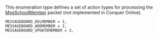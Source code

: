This enumeration type defines a set of action types for processing the [MsgSchoolMember](Packets/Archive/MsgSchoolMember) packet (not implemented in Conquer Online).

```
MESSAGEBOARD_DELMEMBER = 1,
MESSAGEBOARD_ADDMEMBER = 2,
MESSAGEBOARD_UPDATEMEMBER = 3,
```